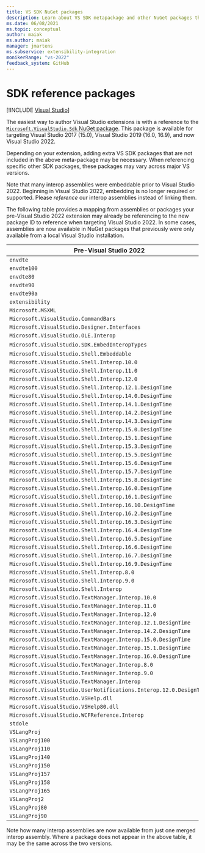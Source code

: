 ```yaml
---
title: VS SDK NuGet packages
description: Learn about VS SDK metapackage and other NuGet packages that you might need when migrating a Visual Studio extension to Visual Studio 2022.
ms.date: 06/08/2021
ms.topic: conceptual
author: maiak
ms.author: maiak
manager: jmartens
ms.subservice: extensibility-integration
monikerRange: "vs-2022"
feedback_system: GitHub
---
```

# SDK reference packages

 [!INCLUDE [Visual Studio](~/includes/applies-to-version/vs-windows-only.md)]

The easiest way to author Visual Studio extensions is with a reference to the
[`Microsoft.VisualStudio.Sdk` NuGet package](https://www.nuget.org/packages/microsoft.visualstudio.sdk).
This package is available for targeting Visual Studio 2017 (15.0), Visual Studio 2019 (16.0, 16.9), and now Visual Studio 2022.

Depending on your extension, adding extra VS SDK packages that are not included in the above meta-package may be necessary.
When referencing specific other SDK packages, these packages may vary across major VS versions.

Note that many interop assemblies were embeddable prior to Visual Studio 2022. Beginning in Visual Studio 2022, embedding is no longer required or supported.
Please *reference* our interop assemblies instead of linking them.

The following table provides a mapping from assemblies or packages your pre-Visual Studio 2022 extension may already be referencing to the new package ID to reference when targeting Visual Studio 2022. In some cases, assemblies are now available in NuGet packages that previously were only available from a local Visual Studio installation.

Pre-Visual Studio 2022 | Visual Studio 2022
--|--
`envdte` | `Microsoft.VisualStudio.Interop`
`envdte100` | `Microsoft.VisualStudio.Interop`
`envdte80` | `Microsoft.VisualStudio.Interop`
`envdte90` | `Microsoft.VisualStudio.Interop`
`envdte90a` | `Microsoft.VisualStudio.Interop`
`extensibility` | `Microsoft.VisualStudio.Interop`
`Microsoft.MSXML` | `Microsoft.VisualStudio.Interop`
`Microsoft.VisualStudio.CommandBars` | `Microsoft.VisualStudio.Interop`
`Microsoft.VisualStudio.Designer.Interfaces` | `Microsoft.VisualStudio.Interop`
`Microsoft.VisualStudio.OLE.Interop` | `Microsoft.VisualStudio.Interop`
`Microsoft.VisualStudio.SDK.EmbedInteropTypes` | (Obsolete. Remove reference.)
`Microsoft.VisualStudio.Shell.Embeddable` | `Microsoft.VisualStudio.Shell.Framework`
`Microsoft.VisualStudio.Shell.Interop.10.0` | `Microsoft.VisualStudio.Interop`
`Microsoft.VisualStudio.Shell.Interop.11.0` | `Microsoft.VisualStudio.Interop`
`Microsoft.VisualStudio.Shell.Interop.12.0` | `Microsoft.VisualStudio.Interop`
`Microsoft.VisualStudio.Shell.Interop.12.1.DesignTime` | `Microsoft.VisualStudio.Interop`
`Microsoft.VisualStudio.Shell.Interop.14.0.DesignTime` | `Microsoft.VisualStudio.Interop`
`Microsoft.VisualStudio.Shell.Interop.14.1.DesignTime` | `Microsoft.VisualStudio.Interop`
`Microsoft.VisualStudio.Shell.Interop.14.2.DesignTime` | `Microsoft.VisualStudio.Interop`
`Microsoft.VisualStudio.Shell.Interop.14.3.DesignTime` | `Microsoft.VisualStudio.Interop`
`Microsoft.VisualStudio.Shell.Interop.15.0.DesignTime` | `Microsoft.VisualStudio.Interop`
`Microsoft.VisualStudio.Shell.Interop.15.1.DesignTime` | `Microsoft.VisualStudio.Interop`
`Microsoft.VisualStudio.Shell.Interop.15.3.DesignTime` | `Microsoft.VisualStudio.Interop`
`Microsoft.VisualStudio.Shell.Interop.15.5.DesignTime` | `Microsoft.VisualStudio.Interop`
`Microsoft.VisualStudio.Shell.Interop.15.6.DesignTime` | `Microsoft.VisualStudio.Interop`
`Microsoft.VisualStudio.Shell.Interop.15.7.DesignTime` | `Microsoft.VisualStudio.Interop`
`Microsoft.VisualStudio.Shell.Interop.15.8.DesignTime` | `Microsoft.VisualStudio.Interop`
`Microsoft.VisualStudio.Shell.Interop.16.0.DesignTime` | `Microsoft.VisualStudio.Interop`
`Microsoft.VisualStudio.Shell.Interop.16.1.DesignTime` | `Microsoft.VisualStudio.Interop`
`Microsoft.VisualStudio.Shell.Interop.16.10.DesignTime` | `Microsoft.VisualStudio.Interop`
`Microsoft.VisualStudio.Shell.Interop.16.2.DesignTime` | `Microsoft.VisualStudio.Interop`
`Microsoft.VisualStudio.Shell.Interop.16.3.DesignTime` | `Microsoft.VisualStudio.Interop`
`Microsoft.VisualStudio.Shell.Interop.16.4.DesignTime` | `Microsoft.VisualStudio.Interop`
`Microsoft.VisualStudio.Shell.Interop.16.5.DesignTime` | `Microsoft.VisualStudio.Interop`
`Microsoft.VisualStudio.Shell.Interop.16.6.DesignTime` | `Microsoft.VisualStudio.Interop`
`Microsoft.VisualStudio.Shell.Interop.16.7.DesignTime` | `Microsoft.VisualStudio.Interop`
`Microsoft.VisualStudio.Shell.Interop.16.9.DesignTime` | `Microsoft.VisualStudio.Interop`
`Microsoft.VisualStudio.Shell.Interop.8.0` | `Microsoft.VisualStudio.Interop`
`Microsoft.VisualStudio.Shell.Interop.9.0` | `Microsoft.VisualStudio.Interop`
`Microsoft.VisualStudio.Shell.Interop` | `Microsoft.VisualStudio.Interop`
`Microsoft.VisualStudio.TextManager.Interop.10.0` | `Microsoft.VisualStudio.Interop`
`Microsoft.VisualStudio.TextManager.Interop.11.0` | `Microsoft.VisualStudio.Interop`
`Microsoft.VisualStudio.TextManager.Interop.12.0` | `Microsoft.VisualStudio.Interop`
`Microsoft.VisualStudio.TextManager.Interop.12.1.DesignTime` | `Microsoft.VisualStudio.Interop`
`Microsoft.VisualStudio.TextManager.Interop.14.2.DesignTime` | `Microsoft.VisualStudio.Interop`
`Microsoft.VisualStudio.TextManager.Interop.15.0.DesignTime` | `Microsoft.VisualStudio.Interop`
`Microsoft.VisualStudio.TextManager.Interop.15.1.DesignTime` | `Microsoft.VisualStudio.Interop`
`Microsoft.VisualStudio.TextManager.Interop.16.0.DesignTime` | `Microsoft.VisualStudio.Interop`
`Microsoft.VisualStudio.TextManager.Interop.8.0` | `Microsoft.VisualStudio.Interop`
`Microsoft.VisualStudio.TextManager.Interop.9.0` | `Microsoft.VisualStudio.Interop`
`Microsoft.VisualStudio.TextManager.Interop` | `Microsoft.VisualStudio.Interop`
`Microsoft.VisualStudio.UserNotifications.Interop.12.0.DesignTime` | `Microsoft.VisualStudio.Interop`
`Microsoft.VisualStudio.VSHelp.dll` | `Microsoft.VisualStudio.Interop`
`Microsoft.VisualStudio.VSHelp80.dll` | `Microsoft.VisualStudio.Interop`
`Microsoft.VisualStudio.WCFReference.Interop` | `Microsoft.VisualStudio.Interop`
`stdole` | `Microsoft.VisualStudio.Interop`
`VSLangProj` | `Microsoft.VisualStudio.Interop`
`VSLangProj100` | `Microsoft.VisualStudio.Interop`
`VSLangProj110` | `Microsoft.VisualStudio.Interop`
`VSLangProj140` | `Microsoft.VisualStudio.Interop`
`VSLangProj150` | `Microsoft.VisualStudio.Interop`
`VSLangProj157` | `Microsoft.VisualStudio.Interop`
`VSLangProj158` | `Microsoft.VisualStudio.Interop`
`VSLangProj165` | `Microsoft.VisualStudio.Interop`
`VSLangProj2` | `Microsoft.VisualStudio.Interop`
`VSLangProj80` | `Microsoft.VisualStudio.Interop`
`VSLangProj90` | `Microsoft.VisualStudio.Interop`

Note how many interop assemblies are now available from just one merged interop assembly.
Where a package does not appear in the above table, it may be the same across the two versions.
